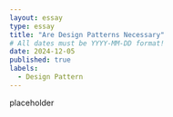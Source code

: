 ```yaml
---
layout: essay
type: essay
title: "Are Design Patterns Necessary"
# All dates must be YYYY-MM-DD format!
date: 2024-12-05
published: true
labels:
  - Design Pattern
---
```


placeholder
